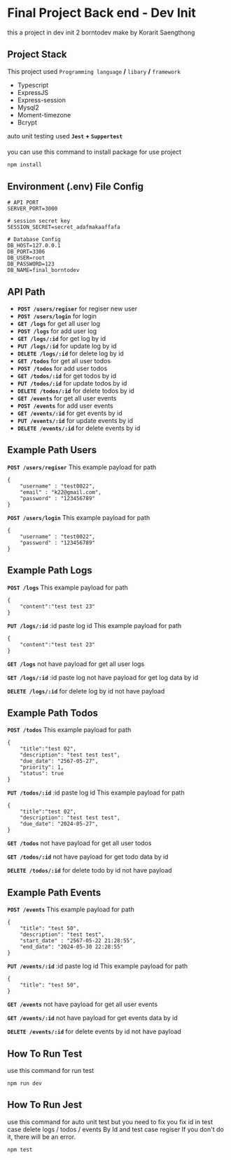 # Final Project Back end - Dev Init

this a project in dev init 2 borntodev make by Korarit Saengthong
## Project Stack

This project used `Programming language` **/** `libary` **/** `framework`

- Typescript
- ExpressJS
- Express-session
- Mysql2
- Moment-timezone
- Bcrypt

auto unit testing used **`Jest` + `Suppertest`**
####
you can use this command to install package for use project
``` 
npm install
```


## Environment (.env) File Config
```
# API PORT
SERVER_PORT=3000

# session secret key
SESSION_SECRET=secret_adafmakaaffafa

# Database Config
DB_HOST=127.0.0.1
DB_PORT=3306
DB_USER=root
DB_PASSWORD=123
DB_NAME=final_borntodev
```
## API Path

- **`POST /users/regiser`** for regiser new user
- **`POST /users/login`** for login
- **`GET /logs`** for get all user log
- **`POST /logs`** for add user log
- **`GET /logs/:id`** for get log by id
- **`PUT /logs/:id`** for update log by id
- **`DELETE /logs/:id`** for delete log by id
- **`GET /todos`** for get all user todos
- **`POST /todos`** for add user todos
- **`GET /todos/:id`** for get todos by id
- **`PUT /todos/:id`** for update todos by id
- **`DELETE /todos/:id`** for delete todos by id
- **`GET /events`** for get all user events
- **`POST /events`** for add user events
- **`GET /events/:id`** for get events by id
- **`PUT /events/:id`** for update events by id
- **`DELETE /events/:id`** for delete events by id
## Example Path Users
**`POST /users/regiser`** This example payload for path
```
{
    "username" : "test0022",
    "email" : "k22@gmail.com",
    "password" : "123456789"
}
```
**`POST /users/login`** This example payload for path
```
{
    "username" : "test0022",
    "password" : "123456789"
}
```

## Example Path Logs
**`POST /logs`** This example payload for path
```
{
    "content":"test test 23"
}
```
**`PUT /logs/:id`** :id paste log id This example payload for path
```
{
    "content":"test test 23"
}
```
**`GET /logs`** not have payload for get all user logs

**`GET /logs/:id`** :id paste log not have payload for get log data by id

**`DELETE /logs/:id`** for delete log by id not have payload

## Example Path Todos
**`POST /todos`** This example payload for path
```
{
    "title":"test 02",
    "description": "test test test",
    "due_date": "2567-05-27",
    "priority": 1,
    "status": true
}
```
**`PUT /todos/:id`** :id paste log id This example payload for path
```
{
    "title":"test 02",
    "description": "test test test",
    "due_date": "2024-05-27",
}
```
**`GET /todos`** not have payload for get all user todos

**`GET /todos/:id`** not have payload for get todo data by id


**`DELETE /todos/:id`** for delete todo by id not have payload



## Example Path Events
**`POST /events`** This example payload for path
```
{
    "title": "test 50",
    "description": "test test",
    "start_date" : "2567-05-22 21:28:55",
    "end_date": "2024-05-30 22:28:55"
}
```
**`PUT /events/:id`** :id paste log id This example payload for path
```
{
    "title": "test 50",
}
```
**`GET /events`** not have payload for get all user events

**`GET /events/:id`** not have payload for get events data by id


**`DELETE /events/:id`** for delete events by id not have payload

## How To Run Test
use this command for run test
```
npm run dev
```

## How To Run Jest
use this command for auto unit test but you need to fix
you fix id in test case delete logs / todos / events By Id and test case regiser If you don't do it, there will be an error.
```
npm test
```